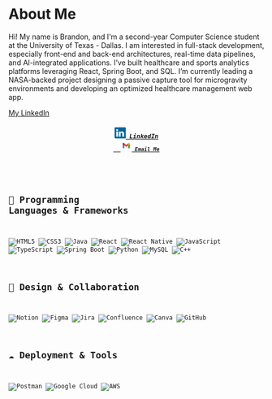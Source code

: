 # About Me
Hi! My name is Brandon, and I'm a second-year Computer Science student at the University of Texas - Dallas. I am interested in full-stack development, especially front-end and back-end architectures, real-time data pipelines, and AI-integrated applications. I’ve built healthcare and sports analytics platforms leveraging React, Spring Boot, and SQL. I’m currently leading a NASA-backed project designing a passive capture tool for microgravity environments and developing an optimized healthcare management web app.

[My LinkedIn](www.linkedin.com/in/brandonnguyentx)

<h5 align="center">
  <code><a href="https://www.linkedin.com/in/brandonnguyentx" title="LinkedIn Profile"><img width="22" src="linkedin.svg"> LinkedIn</a></code>
  <code><a href="https://brandonnguyen11.github.io/myportfolio/" title="Personal Website"><!--<img width="22" src="images/website.jpeg"> Personal Website</a></code>-->
  <code><a href="mailto:brandon.nguyen0311@gmail.com" title="Email"><img width="22" src="email.png"> Email Me</a></code>
</h5>

## 🧠 Programming Languages & Frameworks

![HTML5](https://img.shields.io/badge/HTML5-%23E34F26.svg?style=for-the-badge&logo=html5&logoColor=white)
![CSS3](https://img.shields.io/badge/CSS3-%231572B6.svg?style=for-the-badge&logo=css3&logoColor=white)
![Java](https://img.shields.io/badge/Java-%23ED8B00.svg?style=for-the-badge&logo=openjdk&logoColor=white)
![React](https://img.shields.io/badge/React-%2320232a.svg?style=for-the-badge&logo=react&logoColor=%2361DAFB)
![React Native](https://img.shields.io/badge/React_Native-%2320232a.svg?style=for-the-badge&logo=react&logoColor=%2361DAFB)
![JavaScript](https://img.shields.io/badge/JavaScript-%23323330.svg?style=for-the-badge&logo=javascript&logoColor=%23F7DF1E)
![TypeScript](https://img.shields.io/badge/TypeScript-%23007ACC.svg?style=for-the-badge&logo=typescript&logoColor=white)
![Spring Boot](https://img.shields.io/badge/Spring_Boot-%236DB33F.svg?style=for-the-badge&logo=springboot&logoColor=white)
![Python](https://img.shields.io/badge/Python-3670A0?style=for-the-badge&logo=python&logoColor=ffdd54)
![MySQL](https://img.shields.io/badge/MySQL-4479A1.svg?style=for-the-badge&logo=mysql&logoColor=white)
![C++](https://img.shields.io/badge/C++-%2300599C.svg?style=for-the-badge&logo=c%2B%2B&logoColor=white)


## 🎨 Design & Collaboration

![Notion](https://img.shields.io/badge/Notion-000000?style=for-the-badge&logo=notion&logoColor=white)
![Figma](https://img.shields.io/badge/Figma-%23F24E1E.svg?style=for-the-badge&logo=figma&logoColor=white)
![Jira](https://img.shields.io/badge/Jira-0052CC?style=for-the-badge&logo=jira&logoColor=white)
![Confluence](https://img.shields.io/badge/Confluence-172B4D?style=for-the-badge&logo=confluence&logoColor=white)
![Canva](https://img.shields.io/badge/Canva-%2300C4CC.svg?style=for-the-badge&logo=Canva&logoColor=white)
![GitHub](https://img.shields.io/badge/GitHub-181717?style=for-the-badge&logo=github&logoColor=white)


## ☁️ Deployment & Tools

![Postman](https://img.shields.io/badge/Postman-FF6C37?style=for-the-badge&logo=postman&logoColor=white)
![Google Cloud](https://img.shields.io/badge/Google_Cloud-%234285F4.svg?style=for-the-badge&logo=google-cloud&logoColor=white)
![AWS](https://img.shields.io/badge/AWS-%23FF9900.svg?style=for-the-badge&logo=amazon-aws&logoColor=white)
<!--![Docker](https://img.shields.io/badge/Docker-2496ED?style=for-the-badge&logo=docker&logoColor=white)
